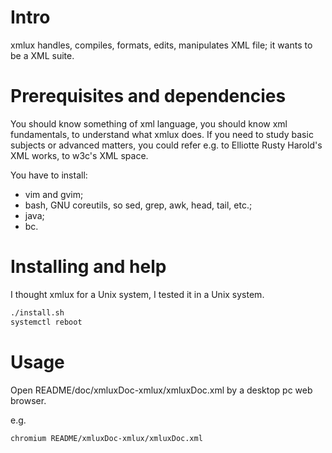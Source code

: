 # Intro
xmlux handles, compiles, formats, edits, manipulates XML file; it wants to be a XML suite.

 
# Prerequisites and dependencies
You should know something of xml language, you should know xml fundamentals, to understand
what xmlux does. If you need to study basic subjects or advanced matters, you could 
refer e.g. to Elliotte Rusty Harold's XML works, to w3c's XML space.  

You have to install:
- vim and gvim;
- bash, GNU coreutils, so sed, grep, awk, head, tail, etc.;
- java;
- bc. 


# Installing and help
I thought xmlux for a Unix system, I tested it in a Unix system.
```bash
./install.sh
systemctl reboot
```

# Usage
Open README/doc/xmluxDoc-xmlux/xmluxDoc.xml by a desktop pc web browser. 

e.g.
```bash
chromium README/xmluxDoc-xmlux/xmluxDoc.xml
```
